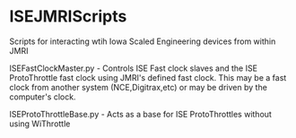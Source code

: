 # ISEJMRIScripts
Scripts for interacting wtih Iowa Scaled Engineering devices from within JMRI

ISEFastClockMaster.py - Controls ISE Fast clock slaves and the ISE ProtoThrottle fast clock using JMRI's defined fast clock.  This may be a fast clock from another system (NCE,Digitrax,etc) or may be driven by the computer's clock.

ISEProtoThrottleBase.py - Acts as a base for ISE ProtoThrottles without using WiThrottle
